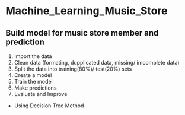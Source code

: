 # Machine_Learning_Music_Store

## Build model for music store member and prediction
1. Import the data
2. Clean data (formating, dupplicated data, missing/ imcomplete data)
3. Split the data into training(80%)/ test(20%) sets
4. Create a model
5. Train the model
6. Make predictions
7. Evaluate and Improve

+ Using Decision Tree Method
